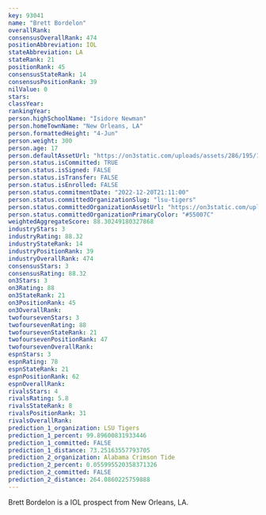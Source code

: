 ```yaml
---
key: 93041
name: "Brett Bordelon"
overallRank: 
consensusOverallRank: 474
positionAbbreviation: IOL
stateAbbreviation: LA
stateRank: 21
positionRank: 45
consensusStateRank: 14
consensusPositionRank: 39
nilValue: 0
stars: 
classYear: 
rankingYear: 
person.highSchoolName: "Isidore Newman"
person.homeTownName: "New Orleans, LA"
person.formattedHeight: "4-Jun"
person.weight: 300
person.age: 17
person.defaultAssetUrl: "https://on3static.com/uploads/assets/286/195/195286.png"
person.status.isCommitted: TRUE
person.status.isSigned: FALSE
person.status.isTransfer: FALSE
person.status.isEnrolled: FALSE
person.status.commitmentDate: "2022-12-20T21:11:00"
person.status.committedOrganizationSlug: "lsu-tigers"
person.status.committedOrganizationAssetUrl: "https://on3static.com/uploads/assets/10/150/150010.svg"
person.status.committedOrganizationPrimaryColor: "#55007C"
weightedAggregateScore: 88.30249180327868
industryStars: 3
industryRating: 88.32
industryStateRank: 14
industryPositionRank: 39
industryOverallRank: 474
consensusStars: 3
consensusRating: 88.32
on3Stars: 3
on3Rating: 88
on3StateRank: 21
on3PositionRank: 45
on3OverallRank: 
twofoursevenStars: 3
twofoursevenRating: 88
twofoursevenStateRank: 21
twofoursevenPositionRank: 47
twofoursevenOverallRank: 
espnStars: 3
espnRating: 78
espnStateRank: 21
espnPositionRank: 62
espnOverallRank: 
rivalsStars: 4
rivalsRating: 5.8
rivalsStateRank: 8
rivalsPositionRank: 31
rivalsOverallRank: 
prediction_1_organization: LSU Tigers
prediction_1_percent: 99.89600831933446
prediction_1_committed: FALSE
prediction_1_distance: 73.25163557793705
prediction_2_organization: Alabama Crimson Tide
prediction_2_percent: 0.055995520358371326
prediction_2_committed: FALSE
prediction_2_distance: 264.0860225759888
---
```

Brett Bordelon is a IOL prospect from New Orleans, LA.